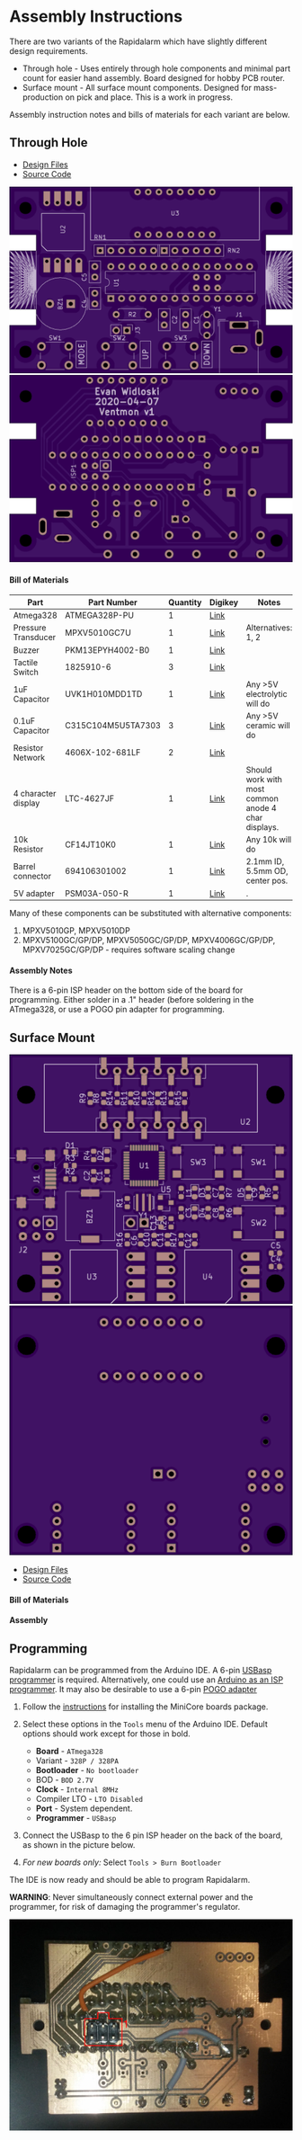 # Assembly Instructions

There are two variants of the Rapidalarm which have slightly different design requirements.

- Through hole - Uses entirely through hole components and minimal part count for easier hand assembly.  Board designed for hobby PCB router.
- Surface mount - All surface mount components.  Designed for mass-production on pick and place.  This is a work in progress.

Assembly instruction notes and bills of materials for each variant are below.

## Through Hole

- [Design Files](https://github.com/rapidalarm/rapidalarm/tree/master/pcb/pcb_proto)
- [Source Code](https://github.com/rapidalarm/rapidalarm/tree/master/code/alarm)

![Through hole top](pictures/board_tht_top.png)
![Through hole bottom](pictures/board_tht_bottom.png)

#### Bill of Materials

| Part                | Part Number        | Quantity | Digikey                                                                                                                                                                                                            | Notes                                               |
| ----                | -----------        | -------- | -------                                                                                                                                                                                                            | ------                                              |
| Atmega328           | ATMEGA328P-PU      | 1        | [Link](https://www.digikey.com/product-detail/en/microchip-technology/ATMEGA328P-PU/ATMEGA328P-PU-ND/1914589)                                                                                                      |                                                     |
| Pressure Transducer | MPXV5010GC7U       | 1        | [Link](https://www.digikey.com/product-detail/en/nxp-usa-inc/MPXV5010GC7U/MPXV5010GC7U-ND/412949)                                                                                                                  | Alternatives: 1, 2                                  |
| Buzzer              | PKM13EPYH4002-B0   | 1        | [Link](https://www.digikey.com/product-detail/en/murata-electronics/PKM13EPYH4002-B0/490-4697-ND/1219328)                                                                                                          |                                                     |
| Tactile Switch      | 1825910-6          | 3        | [Link](https://www.digikey.com/product-detail/en/te-connectivity-alcoswitch-switches/1825910-6/450-1650-ND/1632536)                                                                                                |                                                     |
| 1uF Capacitor       | UVK1H010MDD1TD     | 1        | [Link](https://www.digikey.com/product-detail/en/nichicon/UVK1H010MDD1TD/493-12567-3-ND/4328768)                                                                                                                   | Any >5V electrolytic will do                        |
| 0.1uF Capacitor     | C315C104M5U5TA7303 | 3        | [Link](https://www.digikey.com/product-detail/en/kemet/C315C104M5U5TA7303/399-9859-1-ND/3726100)                                                                                                                   | Any >5V ceramic will do                             |
| Resistor Network    | 4606X-102-681LF    | 2        | [Link](https://www.digikey.com/product-detail/en/bourns-inc/4606X-102-681LF/4606X-2-681LF-ND/1089048)                                                                                                              |                                                     |
| 4 character display | LTC-4627JF         | 1        | [Link](https://www.digikey.com/product-detail/en/lite-on-inc/LTC-4627JF/160-1548-5-ND/408221)                                                                                                                      | Should work with most common anode 4 char displays. |
| 10k Resistor        | CF14JT10K0         | 1        | [Link](https://www.digikey.com/product-detail/en/stackpole-electronics-inc/CF14JT10K0/CF14JT10K0CT-ND/1830374)                                                                                                     | Any 10k will do                                     |
| Barrel connector    | 694106301002       | 1        | [Link](https://www.digikey.com/product-detail/en/wurth-electronics-inc/694106301002/732-5930-ND/5047522?utm_adgroup=Barrel%20-%20Power%20Connectors&gclid=EAIaIQobChMIkbmT3LPS6AIVxJJbCh2gkADkEAQYAyABEgKTwfD_BwE) | 2.1mm ID, 5.5mm OD, center pos.                     |
| 5V adapter          | PSM03A-050-R       | 1        | [Link](https://www.digikey.com/product-detail/en/phihong-usa/PSM03A-050-R/993-1236-ND/4031882)                                                                                                                     | .                                                   |

Many of these components can be substituted with alternative components:

1. MPXV5010GP, MPXV5010DP
2. MPXV5100GC/GP/DP, MPXV5050GC/GP/DP, MPXV4006GC/GP/DP, MPXV7025GC/GP/DP - requires software scaling change

#### Assembly Notes

There is a 6-pin ISP header on the bottom side of the board for programming.  Either solder in a .1" header (before soldering in the ATmega328, or use a POGO pin adapter for programming.

## Surface Mount

![Through hole top](pictures/board_smd_top.png)
![Through hole bottom](pictures/board_smd_bottom.png)

- [Design Files](https://github.com/rapidalarm/rapidalarm/tree/master/pcb/pcb_smd)
- [Source Code]()

#### Bill of Materials

#### Assembly

## Programming

Rapidalarm can be programmed from the Arduino IDE.  A 6-pin [USBasp programmer](https://www.ebay.com/itm/USB-AVR-Programmer-w-6-Pin-10-Pin-IDC-ISP-Connector-For-USBASP/382191022734?hash=item58fc5c328e:g:zbcAAOSw1EhZjC5Z) is required.  Alternatively, one could use an [Arduino as an ISP programmer](https://www.arduino.cc/en/tutorial/arduinoISP).  It may also be desirable to use a 6-pin [POGO adapter](https://www.ebay.com/itm/POGO-ICSP-AVR-Pogo-Pin-ICSP-ISP-Adapter-Kit/153891594446?hash=item23d4a760ce:g:jNYAAOSwzAxehgvi)

1. Follow the [instructions](https://github.com/MCUdude/MiniCore#boards-manager-installation) for installing the MiniCore boards package.
2. Select these options in the `Tools` menu of the Arduino IDE.  Default options should work except for those in bold.
   - **Board** - `ATmega328`
   - Variant - `328P / 328PA`
   - **Bootloader** - `No bootloader`
   - BOD - `BOD 2.7V`
   - **Clock** - `Internal 8MHz`
   - Compiler LTO - `LTO Disabled`
   - **Port** - System dependent.
   - **Programmer** - `USBasp`
3. Connect the USBasp to the 6 pin ISP header on the back of the board, as shown in the picture below.
   
4. *For new boards only:* Select `Tools > Burn Bootloader`

The IDE is now ready and should be able to program Rapidalarm.

**WARNING**: Never simultaneously connect external power and the programmer, for risk of damaging the programmer's regulator.

![](pictures/isp.jpg)

